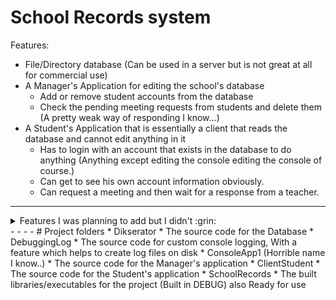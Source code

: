 # School Records system
Features:
* File/Directory database (Can be used in a server but is not great at all for commercial use)
* A Manager's Application for editing the school's database
	* Add or remove student accounts from the database
	* Check the pending meeting requests from students and delete them (A pretty weak way of responding I know...)
* A Student's Application that is essentially a client that reads the database and cannot edit anything in it
	* Has to login with an account that exists in the database to do anything (Anything except editing the console editing the console of course.)
	* Can get to see his own account information obviously.
	* Can request a meeting and then wait for a response from a teacher.
- - - -
<details>
	<summary>Features I was planning to add but I didn't :grin:</summary>
	<p>
		Make a TCP Server for the students to interact with as this is not secured at all, They can get into the database files and get a password of any account.
	</p>
</details>
- - - -
# Project folders
* Dikserator
	* The source code for the Database
* DebuggingLog
	* The source code for custom console logging, With a feature which helps to create log files on disk
* ConsoleApp1 (Horrible name I know..)
	* The source code for the Manager's application
* ClientStudent
	* The source code for the Student's application
* SchoolRecords
	* The built libraries/executables for the project (Built in DEBUG) also Ready for use